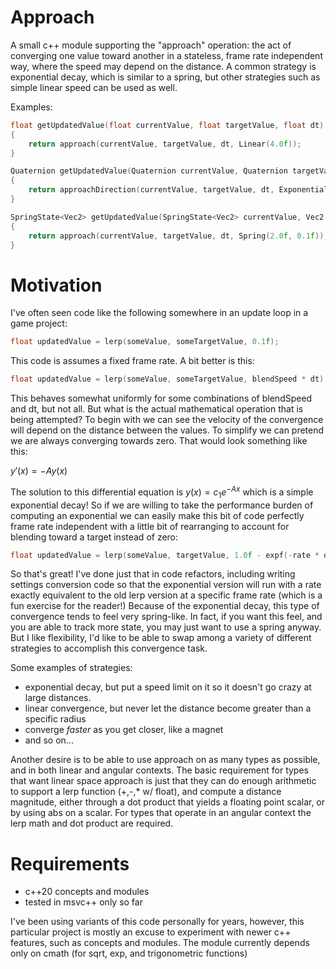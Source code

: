 # Approach
A small c++ module supporting the "approach" operation: the act of converging one value toward another in a stateless, frame rate independent way, where the speed may depend on the distance. A common strategy is exponential decay, which is similar to a spring, but other strategies such as simple linear speed can be used as well.

Examples:
```c++
float getUpdatedValue(float currentValue, float targetValue, float dt)
{
    return approach(currentValue, targetValue, dt, Linear(4.0f));
}
```

```c++
Quaternion getUpdatedValue(Quaternion currentValue, Quaternion targetValue, float dt)
{
    return approachDirection(currentValue, targetValue, dt, Exponential(2.0f));
}
```

```c++
SpringState<Vec2> getUpdatedValue(SpringState<Vec2> currentValue, Vec2 targetValue, float dt)
{
    return approach(currentValue, targetValue, dt, Spring(2.0f, 0.1f));
}
```

# Motivation
I've often seen code like the following somewhere in an update loop in a game project:
```c++
float updatedValue = lerp(someValue, someTargetValue, 0.1f);
```

This code is assumes a fixed frame rate. A bit better is this:
```c++
float updatedValue = lerp(someValue, someTargetValue, blendSpeed * dt);
```

This behaves somewhat uniformly for some combinations of blendSpeed and dt, but not all. But what is the actual mathematical operation that is being attempted? To begin with we can see the velocity of the convergence will depend on the distance between the values. To simplify we can pretend we are always converging towards zero. That would look something like this:

$y'(x)=-Ay(x)$

The solution to this differential equation is $y(x)=c_1e^{-Ax}$ which is a simple exponential decay! So if we are willing to take the performance burden of computing an exponential we can easily make this bit of code perfectly frame rate independent with a little bit of rearranging to account for blending toward a target instead of zero:

```c++
float updatedValue = lerp(someValue, targetValue, 1.0f - expf(-rate * dt);
```

So that's great! I've done just that in code refactors, including writing settings conversion code so that the exponential version will run with a rate exactly equivalent to the old lerp version at a specific frame rate (which is a fun exercise for the reader!) Because of the exponential decay, this type of convergence tends to feel very spring-like. In fact, if you want this feel, and you are able to track more state, you may just want to use a spring anyway. But I like flexibility, I'd like to be able to swap among a variety of different strategies to accomplish this convergence task. 

Some examples of strategies:
- exponential decay, but put a speed limit on it so it doesn't go crazy at large distances.
- linear convergence, but never let the distance become greater than a specific radius
- converge _faster_ as you get closer, like a magnet
- and so on...

Another desire is to be able to use approach on as many types as possible, and in both linear and angular contexts. The basic requirement for types that want linear space approach is just that they can do enough arithmetic to support a lerp function (+,-,* w/ float), and compute a distance magnitude, either through a dot product that yields a floating point scalar, or by using abs on a scalar. For types that operate in an angular context the lerp math and dot product are required.

# Requirements
- c++20 concepts and modules
- tested in msvc++ only so far

I've been using variants of this code personally for years, however, this particular project is mostly an excuse to experiment with newer c++ features, such as concepts and modules. The module currently depends only on cmath (for sqrt, exp, and trigonometric functions)
